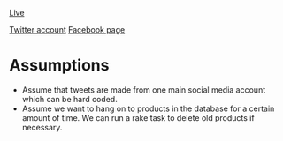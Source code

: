 [Live](http://www.syndicater-jzeng.herokuapp.com)

[Twitter account](https://twitter.com/jamesmoney12312)
[Facebook page](https://www.facebook.com/syndicaterjzeng123)
# Assumptions
* Assume that tweets are made from one main social media account which can be hard coded.
* Assume we want to hang on to products in the database for a certain amount of time.
We can run a rake task to delete old products if necessary.
